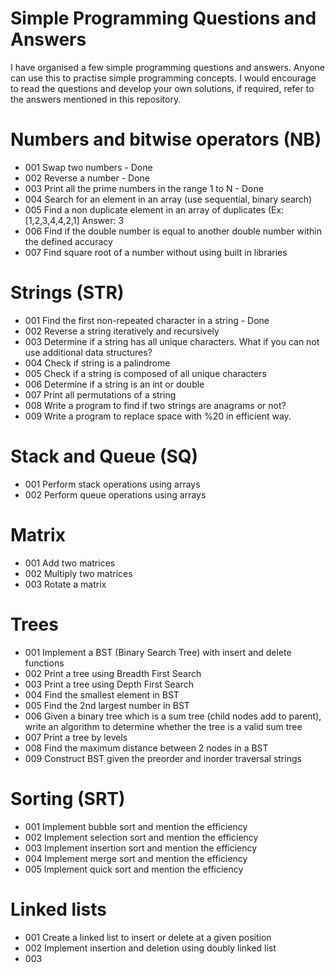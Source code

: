 # Simple Programming Questions and Answers

I have organised a few simple programming questions and answers. Anyone can use this to practise simple programming concepts. I would encourage to read the questions and develop your own solutions, if required, refer to the answers mentioned in this repository.

# Numbers and bitwise operators (NB)

- 001 Swap two numbers - Done
- 002 Reverse a number - Done
- 003 Print all the prime numbers in the range 1 to N - Done
- 004 Search for an element in an array (use sequential, binary search)
- 005 Find a non duplicate element in an array of duplicates (Ex: [1,2,3,4,4,2,1] Answer: 3
- 006 Find if the double number is equal to another double number within the defined accuracy
- 007 Find square root of a number without using built in libraries

# Strings (STR)

- 001 Find the first non-repeated character in a string - Done
- 002 Reverse a string iteratively and recursively
- 003 Determine if a string has all unique characters. What if you can not use additional data structures?
- 004 Check if string is a palindrome
- 005 Check if a string is composed of all unique characters
- 006 Determine if a string is an int or double
- 007 Print all permutations of a string
- 008 Write a program to find if two strings are anagrams or not?
- 009 Write a program to replace space with %20 in efficient way.

# Stack and Queue (SQ)

- 001 Perform stack operations using arrays
- 002 Perform queue operations using arrays

# Matrix

- 001 Add two matrices
- 002 Multiply two matrices
- 003 Rotate a matrix

# Trees

- 001 Implement a BST (Binary Search Tree) with insert and delete functions
- 002 Print a tree using Breadth First Search
- 003 Print a tree using Depth First Search
- 004 Find the smallest element in BST
- 005 Find the 2nd largest number in BST
- 006 Given a binary tree which is a sum tree (child nodes add to parent), write an algorithm to determine whether the tree is a valid sum tree
- 007 Print a tree by levels
- 008 Find the maximum distance between 2 nodes in a BST
- 009 Construct BST given the preorder and inorder traversal strings

# Sorting (SRT)

- 001 Implement bubble sort and mention the efficiency
- 002 Implement selection sort and mention the efficiency
- 003 Implement insertion sort  and mention the efficiency
- 004 Implement merge sort and mention the efficiency
- 005 Implement quick sort and mention the efficiency

# Linked lists

- 001 Create a linked list to insert or delete at a given position
- 002 Implement insertion and deletion using doubly linked list
- 003 

